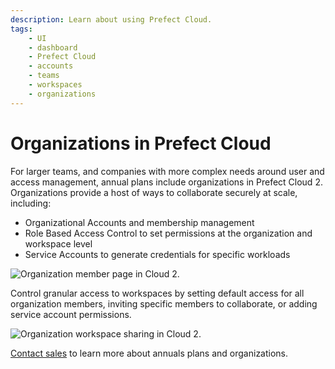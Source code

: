 ```yaml
---
description: Learn about using Prefect Cloud.
tags:
    - UI
    - dashboard
    - Prefect Cloud
    - accounts
    - teams
    - workspaces
    - organizations
---
```


# Organizations in Prefect Cloud

For larger teams, and companies with more complex needs around user and access management, annual plans include organizations in Prefect Cloud 2. Organizations provide a host of ways to collaborate securely at scale, including:

- Organizational Accounts and membership management
- Role Based Access Control to set permissions at the organization and workspace level
- Service Accounts to generate credentials for specific workloads

![Organization member page in Cloud 2.](/img/ui/org-members.png)

Control granular access to workspaces by setting default access for all organization members, inviting specific members to collaborate, or adding service account permissions.

![Organization workspace sharing in Cloud 2.](/img/ui/org-workspace-sharing.png)

[Contact sales](https://www.prefect.io/pricing) to learn more about annuals plans and organizations.

